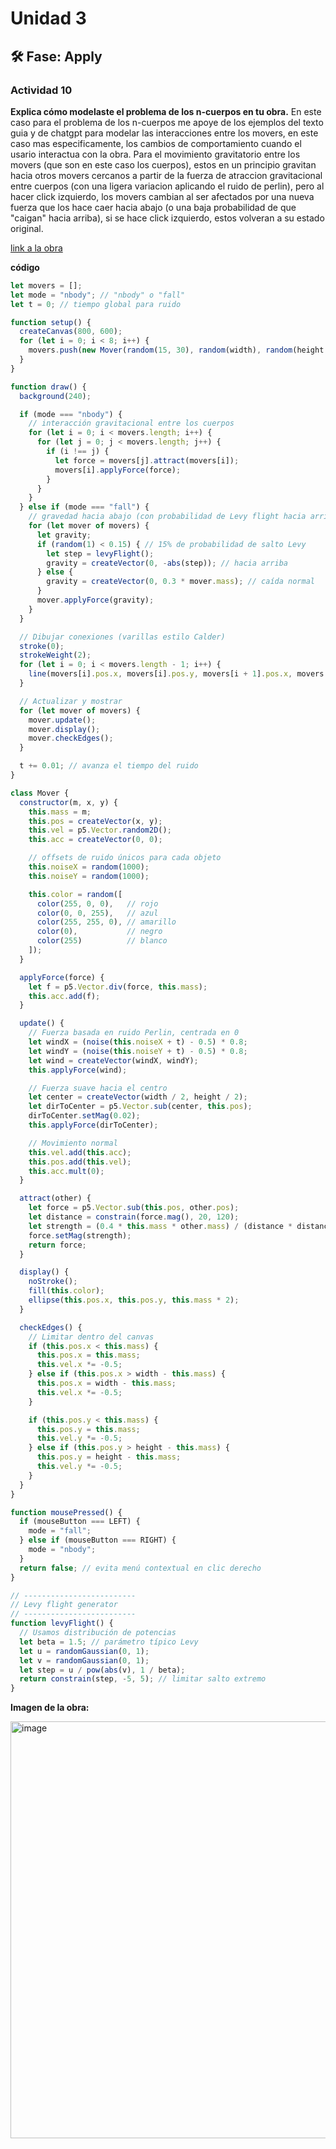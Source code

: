 # Unidad 3


## 🛠 Fase: Apply


### Actividad 10

**Explica cómo modelaste el problema de los n-cuerpos en tu obra.**
En este caso para el problema de los n-cuerpos me apoye de los ejemplos del texto guia y de chatgpt para modelar las interacciones entre los movers, en este caso mas especificamente, los cambios de comportamiento cuando el usario interactua con la obra. Para el movimiento gravitatorio entre los movers (que son en este caso los cuerpos), estos en un principio gravitan hacia otros movers cercanos a partir de la fuerza de atraccion gravitacional entre cuerpos (con una ligera variacion aplicando el ruido de perlin), pero al hacer click izquierdo, los movers cambian al ser afectados por una nueva fuerza que los hace caer hacia abajo (o una baja probabilidad de que "caigan" hacia arriba), si se hace click izquierdo, estos volveran a su estado original.

[link a la obra](https://editor.p5js.org/luly903/sketches/P5edxTc5D)

**código**
```js
let movers = [];
let mode = "nbody"; // "nbody" o "fall"
let t = 0; // tiempo global para ruido

function setup() {
  createCanvas(800, 600);
  for (let i = 0; i < 8; i++) {
    movers.push(new Mover(random(15, 30), random(width), random(height / 2)));
  }
}

function draw() {
  background(240);

  if (mode === "nbody") {
    // interacción gravitacional entre los cuerpos
    for (let i = 0; i < movers.length; i++) {
      for (let j = 0; j < movers.length; j++) {
        if (i !== j) {
          let force = movers[j].attract(movers[i]);
          movers[i].applyForce(force);
        }
      }
    }
  } else if (mode === "fall") {
    // gravedad hacia abajo (con probabilidad de Levy flight hacia arriba)
    for (let mover of movers) {
      let gravity;
      if (random(1) < 0.15) { // 15% de probabilidad de salto Levy
        let step = levyFlight(); 
        gravity = createVector(0, -abs(step)); // hacia arriba
      } else {
        gravity = createVector(0, 0.3 * mover.mass); // caída normal
      }
      mover.applyForce(gravity);
    }
  }

  // Dibujar conexiones (varillas estilo Calder)
  stroke(0);
  strokeWeight(2);
  for (let i = 0; i < movers.length - 1; i++) {
    line(movers[i].pos.x, movers[i].pos.y, movers[i + 1].pos.x, movers[i + 1].pos.y);
  }

  // Actualizar y mostrar
  for (let mover of movers) {
    mover.update();
    mover.display();
    mover.checkEdges();
  }

  t += 0.01; // avanza el tiempo del ruido
}

class Mover {
  constructor(m, x, y) {
    this.mass = m;
    this.pos = createVector(x, y);
    this.vel = p5.Vector.random2D();
    this.acc = createVector(0, 0);

    // offsets de ruido únicos para cada objeto
    this.noiseX = random(1000);
    this.noiseY = random(1000);

    this.color = random([
      color(255, 0, 0),   // rojo
      color(0, 0, 255),   // azul
      color(255, 255, 0), // amarillo
      color(0),           // negro
      color(255)          // blanco
    ]);
  }

  applyForce(force) {
    let f = p5.Vector.div(force, this.mass);
    this.acc.add(f);
  }

  update() {
    // Fuerza basada en ruido Perlin, centrada en 0
    let windX = (noise(this.noiseX + t) - 0.5) * 0.8;
    let windY = (noise(this.noiseY + t) - 0.5) * 0.8;
    let wind = createVector(windX, windY);
    this.applyForce(wind);

    // Fuerza suave hacia el centro
    let center = createVector(width / 2, height / 2);
    let dirToCenter = p5.Vector.sub(center, this.pos);
    dirToCenter.setMag(0.02);
    this.applyForce(dirToCenter);

    // Movimiento normal
    this.vel.add(this.acc);
    this.pos.add(this.vel);
    this.acc.mult(0);
  }

  attract(other) {
    let force = p5.Vector.sub(this.pos, other.pos);
    let distance = constrain(force.mag(), 20, 120);
    let strength = (0.4 * this.mass * other.mass) / (distance * distance);
    force.setMag(strength);
    return force;
  }

  display() {
    noStroke();
    fill(this.color);
    ellipse(this.pos.x, this.pos.y, this.mass * 2);
  }

  checkEdges() {
    // Limitar dentro del canvas
    if (this.pos.x < this.mass) {
      this.pos.x = this.mass;
      this.vel.x *= -0.5;
    } else if (this.pos.x > width - this.mass) {
      this.pos.x = width - this.mass;
      this.vel.x *= -0.5;
    }

    if (this.pos.y < this.mass) {
      this.pos.y = this.mass;
      this.vel.y *= -0.5;
    } else if (this.pos.y > height - this.mass) {
      this.pos.y = height - this.mass;
      this.vel.y *= -0.5;
    }
  }
}

function mousePressed() {
  if (mouseButton === LEFT) {
    mode = "fall";
  } else if (mouseButton === RIGHT) {
    mode = "nbody";
  }
  return false; // evita menú contextual en clic derecho
}

// -------------------------
// Levy flight generator
// -------------------------
function levyFlight() {
  // Usamos distribución de potencias
  let beta = 1.5; // parámetro típico Levy
  let u = randomGaussian(0, 1);
  let v = randomGaussian(0, 1);
  let step = u / pow(abs(v), 1 / beta);
  return constrain(step, -5, 5); // limitar salto extremo
}

```

**Imagen de la obra:**

<img width="884" height="667" alt="image" src="https://github.com/user-attachments/assets/dbed5523-feee-4f53-a93c-fc697f3f1000" />


